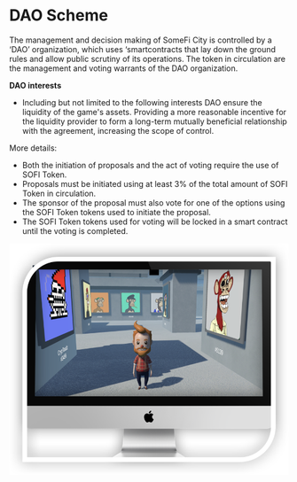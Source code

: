 # DAO Scheme

&#x20;The management and decision making of SomeFi City is controlled by a ‘DAO’ organization, which uses ‘smartcontracts that lay down the ground rules and allow public scrutiny of its operations. The token in circulation are the management and voting warrants of the DAO organization.&#x20;

**DAO interests**

* Including but not limited to the following interests DAO ensure the liquidity of the game's assets. Providing a more reasonable incentive for the liquidity provider to form a long-term mutually beneficial relationship with the agreement, increasing the scope of control.

&#x20; More details:

* Both the initiation of proposals and the act of voting require the use of SOFI Token.
* Proposals must be initiated using at least 3% of the total amount of  SOFI Token in circulation.
* The sponsor of the proposal must also vote for one of the options using the SOFI  Token tokens used to initiate the proposal.
* The SOFI Token tokens used for voting will be locked in a smart contract until the voting is completed.

![](<../.gitbook/assets/image (4).png>)
